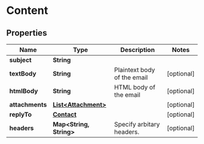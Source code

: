 # Content

## Properties
Name | Type | Description | Notes
------------ | ------------- | ------------- | -------------
**subject** | **String** |  | 
**textBody** | **String** | Plaintext body of the email |  [optional]
**htmlBody** | **String** | HTML body of the email |  [optional]
**attachments** | [**List&lt;Attachment&gt;**](Attachment.md) |  |  [optional]
**replyTo** | [**Contact**](Contact.md) |  |  [optional]
**headers** | **Map&lt;String, String&gt;** | Specify arbitary headers. |  [optional]

